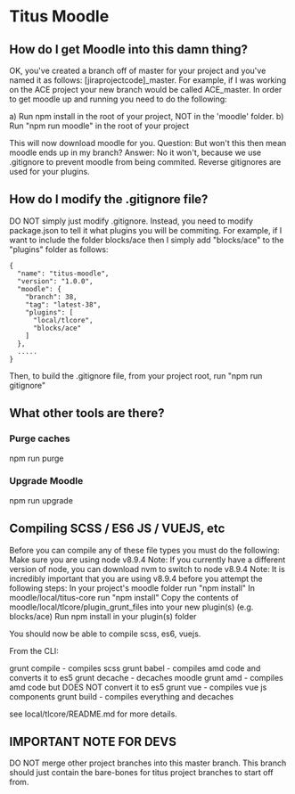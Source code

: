 # Titus Moodle

## How do I get Moodle into this damn thing?
OK, you've created a branch off of master for your project and you've named it as follows:
[jiraprojectcode]_master.
For example, if I was working on the ACE project your new branch would be called
ACE_master.
In order to get moodle up and running you need to do the following:

a) Run npm install in the root of your project, NOT in the 'moodle' folder.
b) Run "npm run moodle" in the root of your project

This will now download moodle for you.
Question: But won't this then mean moodle ends up in my branch?
Answer: No it won't, because we use .gitignore to prevent moodle from being commited. Reverse gitignores are used for your plugins.

## How do I modify the .gitignore file?
DO NOT simply just modify .gitignore.
Instead, you need to modify package.json to tell it what plugins you will be commiting. For example, if I want to include the folder blocks/ace then I simply add "blocks/ace" to the "plugins" folder as follows:
    
    {
      "name": "titus-moodle",
      "version": "1.0.0",
      "moodle": {
        "branch": 38,
        "tag": "latest-38",
        "plugins": [
          "local/tlcore",
          "blocks/ace"
        ]
      },
      .....
    }

Then, to build the .gitignore file, from your project root, run "npm run gitignore"

## What other tools are there?
### Purge caches
npm run purge
### Upgrade Moodle
npm run upgrade

## Compiling SCSS / ES6 JS / VUEJS, etc
Before you can compile any of these file types you must do the following:
Make sure you are using node v8.9.4
Note: If you currently have a different version of node, you can download nvm to switch to node v8.9.4
Note: It is incredibly important that you are using v8.9.4 before you attempt the following steps: 
In your project's moodle folder run "npm install"
In moodle/local/titus-core run "npm install"
Copy the contents of moodle/local/tlcore/plugin_grunt_files into your new plugin(s)
 (e.g. blocks/ace) 
Run npm install in your plugin(s) folder

You should now be able to compile scss, es6, vuejs.

From the CLI:

grunt compile - compiles scss
grunt babel - compiles amd code and converts it to es5
grunt decache - decaches moodle
grunt amd - compiles amd code but DOES NOT convert it to es5
grunt vue - compiles vue js components
grunt build - compiles everything and decaches

see local/tlcore/README.md for more details.


## IMPORTANT NOTE FOR DEVS
DO NOT merge other project branches into this master branch.
This branch should just contain the bare-bones for titus project branches to start off from.
